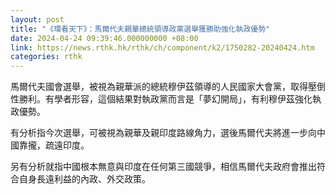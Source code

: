 ```yaml
---
layout: post
title: "《環看天下》：馬爾代夫親華總統領導政黨選舉獲勝助強化執政優勢"
date: 2024-04-24 09:39:46.000000000 +08:00
link: https://news.rthk.hk/rthk/ch/component/k2/1750282-20240424.htm
categories: rthk
---
```


馬爾代夫國會選舉，被視為親華派的總統穆伊茲領導的人民國家大會黨，取得壓倒性勝利。有學者形容，這個結果對執政黨而言是「夢幻開局」，有利穆伊茲強化執政優勢。
 
有分析指今次選舉，可被視為親華及親印度路線角力，選後馬爾代夫將進一步向中國靠攏，疏遠印度。

另有分析就指中國根本無意與印度在任何第三國競爭，相信馬爾代夫政府會推出符合自身長遠利益的內政、外交政策。
